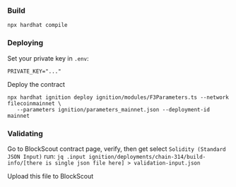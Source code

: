 ### Build
`npx hardhat compile`


### Deploying

Set your private key in `.env`:
```
PRIVATE_KEY="..."
```

Deploy the contract
```
npx hardhat ignition deploy ignition/modules/F3Parameters.ts --network filecoinmainnet \
   --parameters ignition/parameters_mainnet.json --deployment-id mainnet
```

### Validating

Go to BlockScout contract page, verify, then get select `Solidity (Standard JSON Input)`
run:
`jq .input ignition/deployments/chain-314/build-info/[there is single json file here] > validation-input.json`

Upload this file to BlockScout

